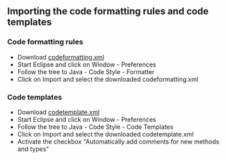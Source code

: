 ## Importing the code formatting rules and code templates

### Code formatting rules
* Download [codeformatting.xml](https://github.com/servicecatalog/development/blob/master/oscm-devruntime/javares/codestyle/codeformatting.xml)
* Start Eclipse and click on Window - Preferences
* Follow the tree to Java - Code Style - Formatter
* Click on Import and select the downloaded codeformatting.xml

### Code templates
* Download [codetemplate.xml](https://github.com/servicecatalog/development/blob/master/oscm-devruntime/javares/codestyle/codetemplate.xml)
* Start Eclipse and click on Window - Preferences
* Follow the tree to Java - Code Style - Code Templates
* Click on Import and select the downloaded codetemplate.xml
* Activate the checkbox "Automatically add comments for new methods and types"